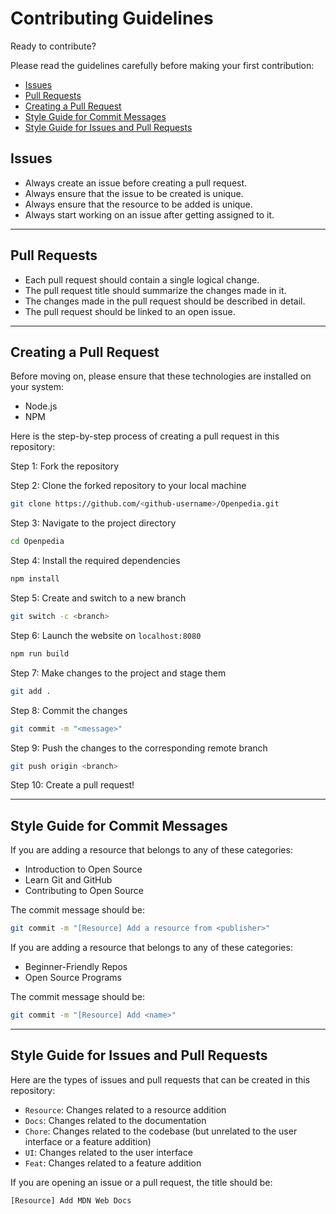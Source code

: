 # Contributing Guidelines

Ready to contribute?

Please read the guidelines carefully before making your first contribution:

- [Issues](#issues)
- [Pull Requests](#pull-requests)
- [Creating a Pull Request](#creating-a-pull-request)
- [Style Guide for Commit Messages](#style-guide-for-commit-messages)
- [Style Guide for Issues and Pull Requests](#style-guide-for-issues-and-pull-requests)

## Issues

- Always create an issue before creating a pull request.
- Always ensure that the issue to be created is unique.
- Always ensure that the resource to be added is unique.
- Always start working on an issue after getting assigned to it.

<hr>

## Pull Requests

- Each pull request should contain a single logical change.
- The pull request title should summarize the changes made in it.
- The changes made in the pull request should be described in detail.
- The pull request should be linked to an open issue.

<hr>

## Creating a Pull Request

Before moving on, please ensure that these technologies are installed on your system:

- Node.js
- NPM

Here is the step-by-step process of creating a pull request in this repository:

Step 1: Fork the repository

Step 2: Clone the forked repository to your local machine

```sh
git clone https://github.com/<github-username>/Openpedia.git
```
    
Step 3: Navigate to the project directory

```sh
cd Openpedia
```

Step 4: Install the required dependencies

```sh
npm install
```

Step 5: Create and switch to a new branch

```sh
git switch -c <branch>
```

Step 6: Launch the website on `localhost:8080`

```sh
npm run build
```

Step 7: Make changes to the project and stage them

```sh
git add .
```

Step 8: Commit the changes

```sh
git commit -m "<message>"
```

Step 9: Push the changes to the corresponding remote branch

```sh
git push origin <branch>
```

Step 10: Create a pull request!

<hr>

## Style Guide for Commit Messages

If you are adding a resource that belongs to any of these categories:

- Introduction to Open Source
- Learn Git and GitHub
- Contributing to Open Source

The commit message should be:

```sh
git commit -m "[Resource] Add a resource from <publisher>"
```

If you are adding a resource that belongs to any of these categories:

- Beginner-Friendly Repos
- Open Source Programs

The commit message should be:

```sh
git commit -m "[Resource] Add <name>"
```

<hr>

## Style Guide for Issues and Pull Requests

Here are the types of issues and pull requests that can be created in this repository:

- `Resource`: Changes related to a resource addition
- `Docs`: Changes related to the documentation
- `Chore`: Changes related to the codebase (but unrelated to the user interface or a feature addition)
- `UI`: Changes related to the user interface
- `Feat`: Changes related to a feature addition

If you are opening an issue or a pull request, the title should be:

```
[Resource] Add MDN Web Docs
```
